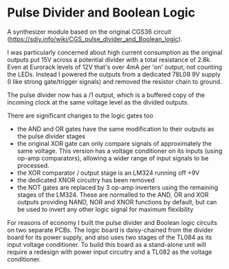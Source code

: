# Pulse Divider and Boolean Logic

A synthesizer module based on the original CGS36 circuit (https://sdiy.info/wiki/CGS_pulse_divider_and_Boolean_logic).

I was particularly concerned about high current consumption as the original outputs put 15V across a potential divider with a total resistance of 2.8k.
Even at Eurorack levels of 12V that's over 4mA per 'on' output, not counting the LEDs. Instead I powered the outputs from a dedicated 78L09 9V supply
(I like strong gate/trigger signals) and removed the resistor chain to ground.

The pulse divider now has a /1 output, which is a buffered copy of the incoming clock at the same voltage level as the divided outputs.

There are significant changes to the logic gates too
- the AND and OR gates have the same modification to their outputs as the pulse divider stages
- the original XOR gate can only compare signals of approximately the same voltage. This version has a voltage conditioner on its inputs (using op-amp comparators), allowing a wider range of input signals to be processed.
- the XOR comparator / output stage is an LM324 running off +9V
- the dedicated XNOR circuitry has been removed
- the NOT gates are replaced by 3 op-amp inverters using the remaining stages of the LM324. These are normalled to the AND, OR and XOR outputs providing NAND, NOR and XNOR functions by default, but can be used to invert any other logic signal for maximum flexibility

For reasons of economy I built the pulse divider and Boolean logic circuits on two separate PCBs. The logic board is daisy-chained from the divider board for its power supply, and also uses two stages of the TL084 as its input voltage conditioner. To build this board as a stand-alone unit will require a redesign with power input circuitry and a TL082 as the voltage conditioner.
